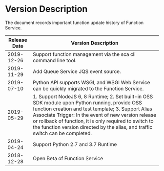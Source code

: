 
# Version Description
The document records important function update history of Function Service.

| Release Date    | Version Description     |
| -----------| ------------------ |
| 2019-12-26 | Support function management via the sca cli command line tool. |
| 2019-11-29 | Add Queue Service JQS event source. |
| 2019-07-10 | Python API supports WSGI, and WSGI Web Service can be quickly migrated to the Function Service. |
| 2019-05-29 | 1. Support NodeJS 6, 8 Runtime; 2. Set built-in OSS SDK module upon Python running, provide OSS function creation and test template; 3. Support Alias Associate Trigger: In the event of new version release or rollback of function, it is only required to switch to the function version directed by the alias, and traffic switch can be completed.| 
| 2019-04-24 | Support Python 2.7 and 3.7 Runtime |
| 2018-12-28 | Open Beta of Function Service |
